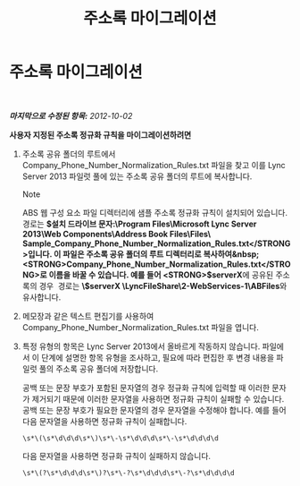 ﻿---
title: 주소록 마이그레이션
TOCTitle: 주소록 마이그레이션
ms:assetid: b6e000ce-8b2e-460c-8a8b-000254b9d778
ms:mtpsurl: https://technet.microsoft.com/ko-kr/library/JJ205198(v=OCS.15)
ms:contentKeyID: 49304803
ms.date: 08/24/2015
mtps_version: v=OCS.15
ms.translationtype: HT
---

# 주소록 마이그레이션

 

_**마지막으로 수정된 항목:** 2012-10-02_

**사용자 지정된 주소록 정규화 규칙을 마이그레이션하려면**

1.  주소록 공유 폴더의 루트에서 Company\_Phone\_Number\_Normalization\_Rules.txt 파일을 찾고 이를 Lync Server 2013 파일럿 풀에 있는 주소록 공유 폴더의 루트에 복사합니다.
    

    > [!NOTE]
    > ABS 웹 구성 요소 파일 디렉터리에 샘플 주소록 정규화 규칙이 설치되어 있습니다. 경로는 <STRONG>$설치 드라이브 문자:\Program Files\Microsoft Lync Server 2013\Web Components\Address Book Files\Files\ Sample_Company_Phone_Number_Normalization_Rules.txt</STRONG>입니다. 이 파일은 주소록 공유 폴더의 루트 디렉터리로 복사하여&nbsp; <STRONG>Company_Phone_Number_Normalization_Rules.txt</STRONG>로 이름을 바꿀 수 있습니다. 예를 들어 <STRONG>$serverX</STRONG>에 공유된 주소록의 경우 &nbsp;경로는 <STRONG>\\$serverX \LyncFileShare\2-WebServices-1\ABFiles</STRONG>와 유사합니다.



2.  메모장과 같은 텍스트 편집기를 사용하여 Company\_Phone\_Number\_Normalization\_Rules.txt 파일을 엽니다.

3.  특정 유형의 항목은 Lync Server 2013에서 올바르게 작동하지 않습니다. 파일에서 이 단계에 설명한 항목 유형을 조사하고, 필요에 따라 편집한 후 변경 내용을 파일럿 풀의 주소록 공유 폴더에 저장합니다.
    
    공백 또는 문장 부호가 포함된 문자열의 경우 정규화 규칙에 입력할 때 이러한 문자가 제거되기 때문에 이러한 문자열을 사용하면 정규화 규칙이 실패할 수 있습니다. 공백 또는 문장 부호가 필요한 문자열의 경우 문자열을 수정해야 합니다. 예를 들어 다음 문자열을 사용하면 정규화 규칙이 실패합니다.
    
        \s*\(\s*\d\d\d\s*\)\s*\-\s*\d\d\d\s*\-\s*\d\d\d\d
    
    다음 문자열을 사용하면 정규화 규칙이 실패하지 않습니다.
    
        \s*\(?\s*\d\d\d\s*\)?\s*\-?\s*\d\d\d\s*\-?\s*\d\d\d\d

